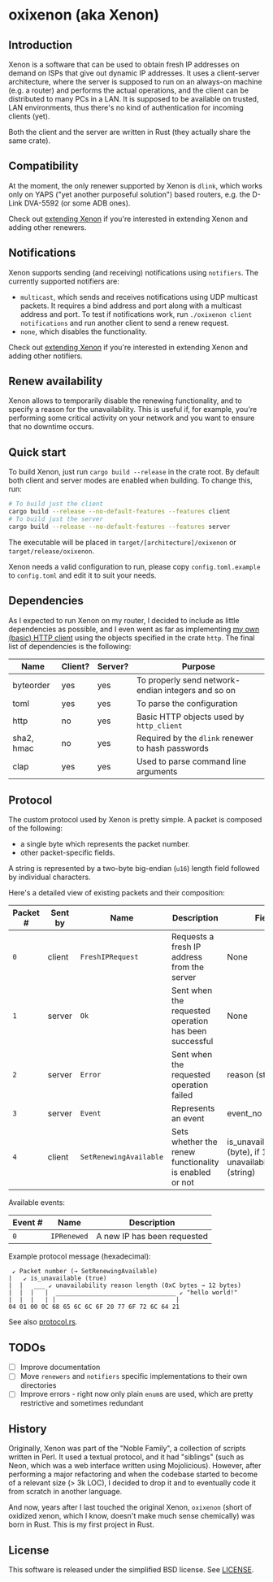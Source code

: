 # oxixenon (aka Xenon)

## Introduction

Xenon is a software that can be used to obtain fresh IP addresses on demand on ISPs that give out
dynamic IP addresses. It uses a client-server architecture, where the server is supposed to run
on an always-on machine (e.g. a router) and performs the actual operations, and the client can be
distributed to many PCs in a LAN. It is supposed to be available on trusted, LAN environments, thus
there's no kind of authentication for incoming clients (yet).

Both the client and the server are written in Rust (they actually share the same crate).

## Compatibility

At the moment, the only renewer supported by Xenon is `dlink`, which works only on YAPS ("yet 
another purposeful solution") based routers, e.g. the D-Link DVA-5592 (or some ADB ones).

Check out [extending Xenon](EXTENDING_XENON.md) if you're interested in extending Xenon and adding
other renewers.

## Notifications

Xenon supports sending (and receiving) notifications using `notifiers`. The currently supported
notifiers are:

- `multicast`, which sends and receives notifications using UDP multicast packets. It requires
  a bind address and port along with a multicast address and port. To test if notifications work,
  run `./oxixenon client notifications` and run another client to send a renew request.
- `none`, which disables the functionality.

Check out [extending Xenon](EXTENDING_XENON.md) if you're interested in extending Xenon and adding
other notifiers.

## Renew availability

Xenon allows to temporarily disable the renewing functionality, and to specify a reason for the
unavailability. This is useful if, for example, you're performing some critical activity on your
network and you want to ensure that no downtime occurs.

## Quick start

To build Xenon, just run `cargo build --release` in the crate root. By default both client and
server modes are enabled when building. To change this, run:

```sh
# To build just the client
cargo build --release --no-default-features --features client
# To build just the server
cargo build --release --no-default-features --features server
```

The executable will be placed in `target/[architecture]/oxixenon` or `target/release/oxixenon`.

Xenon needs a valid configuration to run, please copy `config.toml.example` to `config.toml`
and edit it to suit your needs.

## Dependencies

As I expected to run Xenon on my router, I decided to include as little dependencies as possible,
and I even went as far as implementing [my own (basic) HTTP client](src/http_client.rs) using the
objects specified in the crate `http`. The final list of dependencies is the following:

| Name | Client? | Server? | Purpose |
| ---- | ------- | ------- | ------- |
| byteorder | yes | yes | To properly send network-endian integers and so on |
| toml | yes | yes | To parse the configuration |
| http | no | yes | Basic HTTP objects used by `http_client` |
| sha2, hmac | no | yes | Required by the `dlink` renewer to hash passwords |
| clap | yes | yes | Used to parse command line arguments |

## Protocol

The custom protocol used by Xenon is pretty simple. A packet is composed of the following:

- a single byte which represents the packet number.
- other packet-specific fields.

A string is represented by a two-byte big-endian (`u16`) length field followed by individual
characters.

Here's a detailed view of existing packets and their composition:

| Packet # | Sent by | Name        | Description      | Fields |
| -------- | ------- | ----------- | ---------------- | ------ |
| `0`      | client  | `FreshIPRequest` | Requests a fresh IP address from the server | None |
| `1`      | server  | `Ok` | Sent when the requested operation has been successful | None |
| `2`      | server  | `Error` | Sent when the requested operation failed | reason (string) |
| `3`      | server  | `Event` | Represents an event | event_no (byte) |
| `4`      | client  | `SetRenewingAvailable` | Sets whether the renew functionality is enabled or not | is_unavailable (byte), if 1, then also unavailability_reason (string)  |

Available events:

| Event # | Name        | Description |
| ------- | ----------- | ----------- |
| `0`     | `IPRenewed` | A new IP has been requested |

Example protocol message (hexadecimal):

```
 ↙ Packet number (→ SetRenewingAvailable)
|   ↙ is_unavailable (true)
|  |   ___ ↙ unavailability reason length (0xC bytes → 12 bytes)
|  |  |   |  _________________________________ ↙ "hello world!"
|  |  |   | |                                 |
04 01 00 0C 68 65 6C 6C 6F 20 77 6F 72 6C 64 21
```

See also [protocol.rs](src/protocol.rs).

## TODOs

- [ ] Improve documentation
- [ ] Move `renewers` and `notifiers` specific implementations to their own directories
- [ ] Improve errors - right now only plain `enum`s are used, which are pretty restrictive and
      sometimes redundant

## History

Originally, Xenon was part of the "Noble Family", a collection of scripts written in Perl. It used
a textual protocol, and it had "siblings" (such as Neon, which was a web interface written using
Mojolicious). However, after performing a major refactoring and when the codebase started to become
of a relevant size (> 3k LOC), I decided to drop it and to eventually code it from scratch in
another language.

And now, years after I last touched the original Xenon, `oxixenon` (short of oxidized xenon,
which I know, doesn't make much sense chemically) was born in Rust. This is my first project in
Rust.

## License

This software is released under the simplified BSD license. See [LICENSE](LICENSE).
